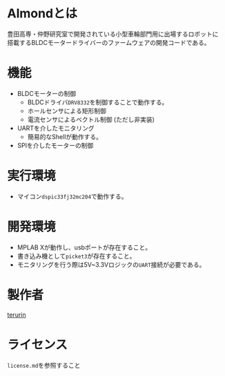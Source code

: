 # Almondとは
豊田高専・仲野研究室で開発されている小型車輪部門用に出場するロボットに
搭載するBLDCモータードライバーのファームウェアの開発コードである。

# 機能
+ BLDCモーターの制御
    + BLDCドライバ`DRV8332`を制御することで動作する。
    + ホールセンサによる矩形制御
    + 電流センサによるベクトル制御 (ただし非実装)
+ UARTを介したモニタリング
    + 簡易的なShellが動作する。
+ SPIを介したモーターの制御

# 実行環境
+ マイコン`dspic33fj32mc204`で動作する。

# 開発環境
+ MPLAB Xが動作し、usbポートが存在すること。
+ 書き込み機として`picket3`が存在すること。
+ モニタリングを行う際は5V~3.3Vロジックの`UART`接続が必要である。

# 製作者
[terurin](https://github.com/terurin)

# ライセンス
`license.md`を参照すること